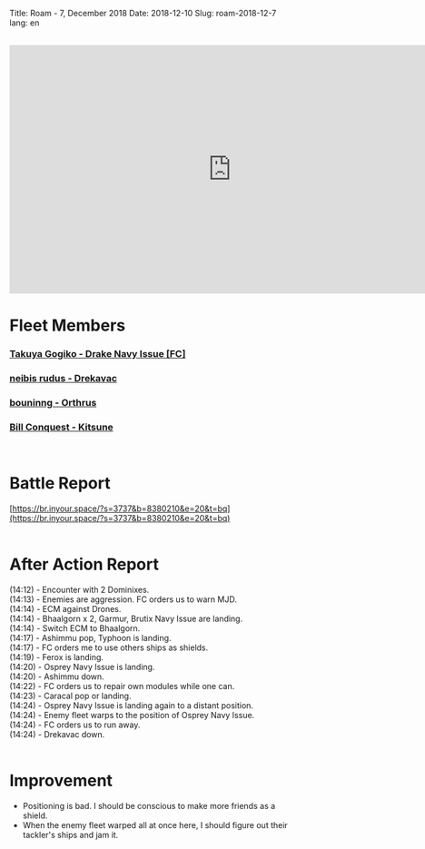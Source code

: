 Title: Roam - 7, December 2018
Date: 2018-12-10
Slug: roam-2018-12-7
lang: en

<br />
<iframe width="780" height="438" src="https://www.youtube.com/embed/dM8clMDx_3w" frameborder="0" allow="accelerometer; autoplay; encrypted-media; gyroscope; picture-in-picture" allowfullscreen></iframe>

# Fleet Members
### [Takuya Gogiko - Drake Navy Issue [FC]](https://zkillboard.com/character/95235307/)
### [neibis rudus - Drekavac](https://zkillboard.com/character/93531438/)
### [bouninng - Orthrus](https://zkillboard.com/character/508340745/)
### [Bill Conquest - Kitsune](https://zkillboard.com/character/2113999933/)
<br />

# Battle Report
[https://br.inyour.space/?s=3737&b=8380210&e=20&t=bq](https://br.inyour.space/?s=3737&b=8380210&e=20&t=bq)
<br /><br />

# After Action Report
(14:12) - Encounter with 2 Dominixes.  
(14:13) - Enemies are aggression. FC orders us to warn MJD.  
(14:14) - ECM against Drones.  
(14:14) - Bhaalgorn x 2, Garmur, Brutix Navy Issue are landing.  
(14:14) - Switch ECM to Bhaalgorn.  
(14:17) - Ashimmu pop, Typhoon is landing.  
(14:17) - FC orders me to use others ships as shields.  
(14:19) - Ferox is landing.  
(14:20) - Osprey Navy Issue is landing.  
(14:20) - Ashimmu down.  
(14:22) - FC orders us to repair own modules while one can.  
(14:23) - Caracal pop or landing.  
(14:24) - Osprey Navy Issue is landing again to a distant position.  
(14:24) - Enemy fleet warps to the position of Osprey Navy Issue.  
(14:24) - FC orders us to run away.  
(14:24) - Drekavac down.  
<br />

# Improvement
- Positioning is bad. I  should be conscious to make more friends as a shield.
- When the enemy fleet warped all at once here, I should figure out their tackler's ships and jam it.

